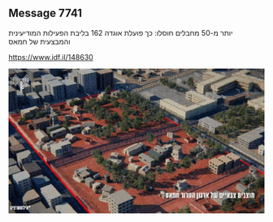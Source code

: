 ## Message 7741

יותר מ-50 מחבלים חוסלו:
כך פועלת אוגדה 162 בליבת הפעילות המודיעינית והמבצעית של חמאס

https://www.idf.il/148630

![Photo](./7741/7741_photo.jpg)
